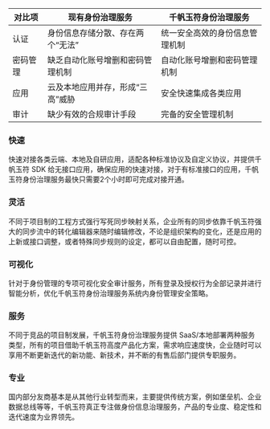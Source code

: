 

|对比项|现有身份治理服务 |千帆玉符身份治理服务 |
|---------|---------|---------|
|认证|身份信息存储分散、存在两个“无法” | 统一安全高效的身份信息管理机制 | 
|密码管理|缺乏自动化账号增删和密码管理机制| 自动化账号增删和密码管理机制 | 
|应用|云及本地应用并存，形成“三高”威胁| 安全快速集成各类应用 | 
|审计|缺少有效的合规审计手段 | 完备的安全管理机制 | 







### 快速

快速对接各类云端、本地及自研应用，适配各种标准协议及自定义协议，并提供千帆玉符 SDK 给无接口应用，确保应用的快速对接，对于有标准接口的应用，千帆玉符身份治理服务最快只需要2个小时即可完成对接开通。

### 灵活

不同于项目制的工程方式强行写死同步映射关系，企业所有的同步依靠千帆玉符强大的同步流中的转化编辑器来随时编辑修改，不论是组织架构的变化，还是应用的上新或接口调整，或者特殊同步规则的设定，都可以自由配置，随时可控。

### 可视化

针对于身份管理的专项可视化安全审计服务，所有登录及授权行为全部记录并进行智能分析，优化千帆玉符身份治理服务系统内身份管理安全策略。


### 服务

不同于竞品的项目制发展，千帆玉符身份治理服务提供 SaaS/本地部署两种服务类型，所有的项目借助千帆玉符高度产品化方案，需求响应速度快，企业随时可以享用不断更新迭代的新功能、新技术，并不断的有售后部门提供专职服务。

### 专业

国内部分友商基本是从其他行业转型而来，主要提供传统方案，例如堡垒机、企业数据总线等等，千帆玉符真正专注做身份信息治理服务，产品的专业度、稳定性和迭代速度为业界领先。

